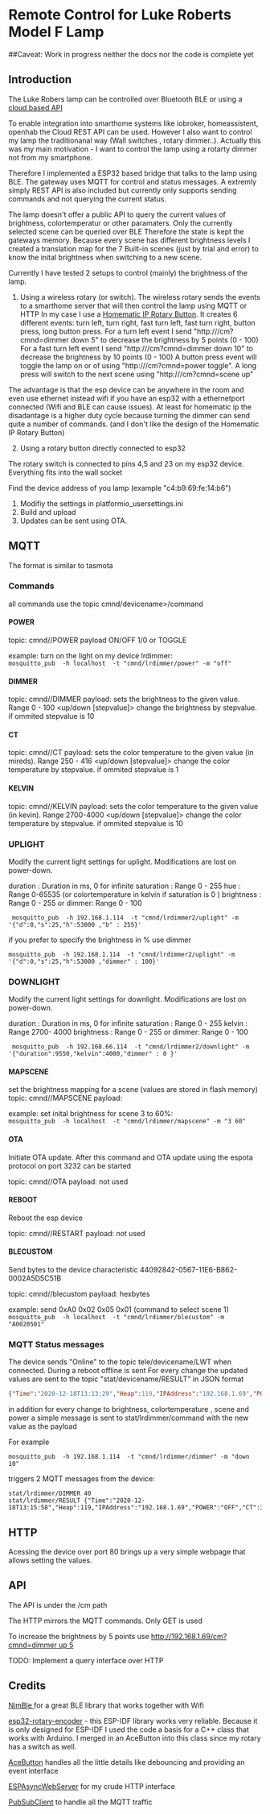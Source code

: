 # Remote Control for Luke Roberts Model F Lamp

##Caveat: Work in progress neither the docs nor the code is complete yet



## Introduction



The Luke Robers lamp can be controlled over Bluetooth BLE or using a [cloud based API](https://cloud.luke-roberts.com/api/v1/documentation)

To enable integration into smarthome systems like iobroker, homeassistent, openhab the Cloud REST API can be used. 
However I also want to control my lamp the traditionanal way (Wall switches , rotary dimmer..).  Actually this was my main motivation - I want to control the lamp using a rotarty dimmer not from my smartphone. 

Therefore I implemented a ESP32 based bridge that talks to the lamp using BLE. 
The gateway uses MQTT for control and status messages. 
A extremly simply REST API is also included but currently only supports sending commands and not querying the current status. 

The lamp doesn't offer a public API to query the current values of brightness, colortemperatur or other paramaters. Only the currently selected scene can be queried over BLE
Therefore the state is kept the gateways memory. Because every scene has different brightness levels I created a translation map for the 7 Built-in scenes (just by trial and error) to know the inital brightness when switching to a new scene. 

Currently I have tested 2 setups to control (mainly) the brightness of the lamp. 

1. Using a wireless rotary (or switch). 
The wireless rotary sends the events to a smarthome server that will then control the lamp using MQTT or HTTP
In my case I use a [Homematic IP Rotary Button](https://www.homematic-ip.com/en/products/detail/homematic-ip-rotary-button.html). 
It creates 6 different events:  turn left, turn right, fast turn left, fast turn right, button press, long button press. 
For a turn left event I send "http://<gatewayip>/cm?cmnd=dimmer down 5"  to decrease the brightness by 5 points (0 - 100)
For a fast turn left event I send "http://<gatewayip>/cm?cmnd=dimmer down 10"  to decrease the brightness by 10 points (0 - 100)
A button press event will toggle the lamp on or of using "http://<gatewayip>/cm?cmnd=power toggle". 
A long press will switch to the next scene using "http://<gatewayip>/cm?cmnd=scene up"

The advantage is that the esp device can be anywhere in the room and even use ethernet instead wifi if you have an esp32 with a ethernetport connected 
(Wifi and BLE can cause issues). 
At least for homematic ip the disadantage is a higher duty cycle because turning the dimmer can send quite a number of commands. 
(and I don't like the design of the Homematic IP Rotary Button)

2. Using a rotary button directly connected to esp32 

The rotary switch is connected to pins 4,5 and 23 on my esp32 device. Everything fits into the wall socket

Find the device address of you lamp (example "c4:b9:69:fe:14:b6")

1. Modifiy the settings in platformio_usersettings.ini 
2. Build and upload
3. Updates can be sent using OTA. 



## MQTT 
The format is similar to tasmota 


### Commands
all commands use the topic cmnd/devicename>/command



#### POWER
topic: cmnd/<devicename>/POWER
payload  ON/OFF 1/0 or TOGGLE 

example:  turn on the light on my device lrdimmer:  
```mosquitto_pub  -h localhost  -t "cmnd/lrdimmer/power" -m "off"```


#### DIMMER
topic: cmnd/<devicename>/DIMMER
payload: 
<absolutue value>  sets the brightness to the given value. Range 0 - 100
<up/down [stepvalue]>  change the brightness by stepvalue. if ommited stepvalue is 10


#### CT
topic: cmnd/<devicename>/CT
payload: 
<absolutue value>  sets the color temperature to the given value (in mireds). Range 250 - 416
<up/down [stepvalue]>  change the color temperature by stepvalue. if ommited stepvalue is 1


#### KELVIN
topic: cmnd/<devicename>/KELVIN
payload: 
<absolutue value>  sets the color temperature to the given value (in kevin). Range 2700-4000
<up/down [stepvalue]>  change the color temperature by stepvalue. if ommited stepvalue is 10

### UPLIGHT
Modify the current light settings for uplight. Modifications are lost on power-down.

duration : Duration in ms, 0 for infinite
saturation : Range 0 - 255
hue : Range 0-65535  (or colortemperature in kelvin if saturation is 0  )
brightness : Range 0 - 255
 or dimmer: Range 0 - 100 

````
 mosquitto_pub  -h 192.168.1.114  -t "cmnd/lrdimmer2/uplight" -m '{"d":0,"s":25,"h":53000 ,"b" : 255}'
 ````
if you prefer to specify the brightness in % use dimmer 
 ````
 mosquitto_pub  -h 192.168.1.114  -t "cmnd/lrdimmer2/uplight" -m '{"d":0,"s":25,"h":53000 ,"dimmer" : 100}'
 ````
### DOWNLIGHT

Modify the current light settings for downlight. Modifications are lost on power-down.

duration : Duration in ms, 0 for infinite
saturation : Range 0 - 255
kelvin  : Range 2700- 4000
brightness : Range 0 - 255
 or dimmer: Range 0 - 100 

 ````
  mosquitto_pub  -h 192.168.66.114  -t "cmnd/lrdimmer2/downlight" -m '{"duration":9550,"kelvin":4000,"dimmer" : 0 }'
 ````

#### MAPSCENE
set the brightness mapping for a scene (values are stored in flash memory)
topic: cmnd/<devicename>/MAPSCENE
payload: <scene> <brightness>

example:  set inital brightness for scene 3 to 60%:  
```mosquitto_pub  -h localhost  -t "cmnd/lrdimmer/mapscene" -m "3 60"```


#### OTA
Initiate OTA update. 
After this command and OTA update using the espota protocol on port 3232 can be started

topic: cmnd/<devicename>/OTA
payload: not used 


#### REBOOT
Reboot the esp device

topic: cmnd/<devicename>/RESTART
payload: not used 


#### BLECUSTOM
Send bytes to the device characteristic 44092842-0567-11E6-B862-0002A5D5C51B

topic: cmnd/<devicename>/blecustom
payload: hexbytes 

example:  send 0xA0 0x02 0x05 0x01 (command to select scene 1)
```mosquitto_pub  -h localhost  -t "cmnd/lrdimmer/blecustom" -m "A0020501"```

### MQTT Status messages

The device sends "Online" to the topic tele/devicename/LWT when connected. During a reboot offline is sent
For every change the updated values are sent to the topic "stat/devicename/RESULT" in JSON  format

```Json
{"Time":"2020-12-18T13:13:29","Heap":119,"IPAddress":"192.168.1.69","POWER":"OFF","CT":300,"KELVIN":3333,"DIMMER":50,"SCENE":1}
````

in addition for every change to brightness, colortemperature , scene and power a simple message is sent to stat/lrdimmer/command with the new value as the payload

For example 

````mosquitto_pub  -h 192.168.1.114  -t "cmnd/lrdimmer/dimmer" -m "down 10"````

triggers 2 MQTT messages from the device:
````
stat/lrdimmer/DIMMER 40
stat/lrdimmer/RESULT {"Time":"2020-12-18T13:15:58","Heap":119,"IPAddress":"192.168.1.69","POWER":"OFF","CT":300,"KELVIN":3333,"DIMMER":40,"SCENE":1}
````


## HTTP 

Acessing the device over port 80 brings up a very simple webpage that allows setting the values.

## API

The API is under the /cm path

The HTTP mirrors the MQTT commands. 
Only GET is used 

To increase the brightness by 5 points use [http://192.168.1.69/cm?cmnd=dimmer up 5](http://192.168.1.69/cm?cmnd=dimmer%20up%205)

TODO: Implement a query interface over HTTP



## Credits

[NimBle ](https://github.com/h2zero/NimBLE-Arduino) for a great BLE library that works together with Wifi 

[esp32-rotary-encoder](https://github.com/DavidAntliff/esp32-rotary-encoder) - this ESP-IDF library works very reliable. Because it is only designed for ESP-IDF I used the code a basis for a C++ class that works with Arduino. I merged in an AceButton into this class since my rotary has a switch as well.  

[AceButton](https://github.com/bxparks/AceButton) handles all the little details like debouncing and providing an event interface

[ESPAsyncWebServer](https://github.com/me-no-dev/ESPAsyncWebServer) for my crude HTTP interface

[PubSubClient](https://github.com/knolleary/pubsubclient) to handle all the MQTT traffic




































































